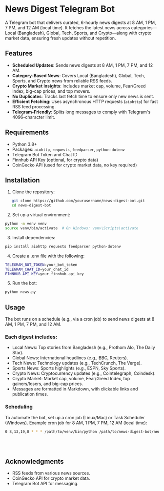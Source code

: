 # News Digest Telegram Bot

A Telegram bot that delivers curated, 6-hourly news digests at 8 AM, 1 PM, 7 PM, and 12 AM (local time). It fetches the latest news across categories—Local (Bangladesh), Global, Tech, Sports, and Crypto—along with crypto market data, ensuring fresh updates without repetition.

## Features
- **Scheduled Updates**: Sends news digests at 8 AM, 1 PM, 7 PM, and 12 AM.
- **Category-Based News**: Covers Local (Bangladesh), Global, Tech, Sports, and Crypto news from reliable RSS feeds.
- **Crypto Market Insights**: Includes market cap, volume, Fear/Greed Index, big-cap prices, and top movers.
- **No Duplicates**: Tracks last fetch time to ensure only new news is sent.
- **Efficient Fetching**: Uses asynchronous HTTP requests (`aiohttp`) for fast RSS feed processing.
- **Telegram-Friendly**: Splits long messages to comply with Telegram's 4096-character limit.

## Requirements
- Python 3.8+
- Packages: `aiohttp`, `requests`, `feedparser`, `python-dotenv`
- Telegram Bot Token and Chat ID
- Finnhub API Key (optional, for crypto data)
- CoinGecko API (used for crypto market data, no key required)

## Installation
1. Clone the repository:
```bash
   git clone https://github.com/yourusername/news-digest-bot.git
   cd news-digest-bot
```

2. Set up a virtual environment:
```bash
python -m venv venv
source venv/bin/activate  # On Windows: venv\Scripts\activate
```

3. Install dependencies:
```bash
pip install aiohttp requests feedparser python-dotenv
```

4. Create a .env file with the following:
```bash
TELEGRAM_BOT_TOKEN=your_bot_token
TELEGRAM_CHAT_ID=your_chat_id
FINNHUB_API_KEY=your_finnhub_api_key
```

5. Run the bot:
```bash
python news.py
```

## Usage
The bot runs on a schedule (e.g., via a cron job) to send news digests at 8 AM, 1 PM, 7 PM, and 12 AM.


### Each digest includes:
- Local News: Top stories from Bangladesh (e.g., Prothom Alo, The Daily Star).
- Global News: International headlines (e.g., BBC, Reuters).
- Tech News: Technology updates (e.g., TechCrunch, The Verge).
- Sports News: Sports highlights (e.g., ESPN, Sky Sports).
- Crypto News: Cryptocurrency updates (e.g., Cointelegraph, Coindesk).
- Crypto Market: Market cap, volume, Fear/Greed Index, top gainers/losers, and big-cap prices.
- Messages are formatted in Markdown, with clickable links and publication times.

### Scheduling
To automate the bot, set up a cron job (Linux/Mac) or Task Scheduler (Windows). Example cron job for 8 AM, 1 PM, 7 PM, 12 AM (local time):

```bash
0 8,13,19,0 * * * /path/to/venv/bin/python /path/to/news-digest-bot/news.py
```
<br></br>
## Acknowledgments
- RSS feeds from various news sources.
- CoinGecko API for crypto market data.
- Telegram Bot API for messaging.